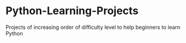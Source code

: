# Python-Learning-Projects
Projects of increasing order of difficulty level to help beginners to learn Python
